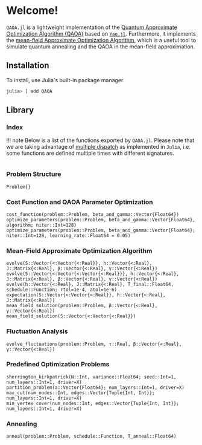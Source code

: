 # Welcome!

`QAOA.jl` is a lightweight implementation of the [Quantum Approximate Optimization Algorithm (QAOA)](https://arxiv.org/abs/1411.4028) based on [`Yao.jl`](https://github.com/QuantumBFS/Yao.jl). Furthermore, it implements the [mean-field Approximate Optimization Algorithm](https://arxiv.org/abs/2303.00329), which is a useful tool to simulate quantum annealing and the QAOA in the mean-field approximation.

## Installation

To install, use Julia's built-in package manager

```julia
julia> ] add QAOA
```


## Library

### Index

!!! note
    Below is a list of the functions exported by `QAOA.jl`. Please note that we are taking advantage of [multiple dispatch](https://en.wikipedia.org/wiki/Multiple_dispatch) as implemented in `Julia`, i.e. some functions are defined multiple times with different signatures.

```@index
```

### Problem Structure

```@docs
Problem{}
```

### Cost Function and QAOA Parameter Optimization

```@docs
cost_function(problem::Problem, beta_and_gamma::Vector{Float64})
optimize_parameters(problem::Problem, beta_and_gamma::Vector{Float64}, algorithm; niter::Int=128)
optimize_parameters(problem::Problem, beta_and_gamma::Vector{Float64}; niter::Int=128, learning_rate::Float64 = 0.05)
```

### Mean-Field Approximate Optimization Algorithm

```@docs
evolve(S::Vector{<:Vector{<:Real}}, h::Vector{<:Real}, J::Matrix{<:Real}, β::Vector{<:Real}, γ::Vector{<:Real})
evolve(S::Vector{<:Vector{<:Vector{<:Real}}}, h::Vector{<:Real}, J::Matrix{<:Real}, β::Vector{<:Real}, γ::Vector{<:Real})
evolve(h::Vector{<:Real}, J::Matrix{<:Real}, T_final::Float64, schedule::Function; rtol=1e-4, atol=1e-6)
expectation(S::Vector{<:Vector{<:Real}}, h::Vector{<:Real}, J::Matrix{<:Real})
mean_field_solution(problem::Problem, β::Vector{<:Real}, γ::Vector{<:Real})
mean_field_solution(S::Vector{<:Vector{<:Real}})
```

### Fluctuation Analysis

```@docs
evolve_fluctuations(problem::Problem, τ::Real, β::Vector{<:Real}, γ::Vector{<:Real})
```

### Predefined Optimization Problems

```@docs
sherrington_kirkpatrick(N::Int, variance::Float64; seed::Int=1, num_layers::Int=1, driver=X)
partition_problem(a::Vector{Float64}; num_layers::Int=1, driver=X)
max_cut(num_nodes::Int, edges::Vector{Tuple{Int, Int}}; num_layers::Int=1, driver=X)
min_vertex_cover(num_nodes::Int, edges::Vector{Tuple{Int, Int}}; num_layers::Int=1, driver=X)
```

### Annealing

```@docs
anneal(problem::Problem, schedule::Function, T_anneal::Float64)
```